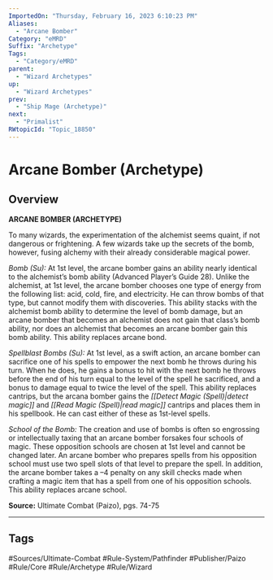 ```yaml
---
ImportedOn: "Thursday, February 16, 2023 6:10:23 PM"
Aliases:
  - "Arcane Bomber"
Category: "eMRD"
Suffix: "Archetype"
Tags:
  - "Category/eMRD"
parent:
  - "Wizard Archetypes"
up:
  - "Wizard Archetypes"
prev:
  - "Ship Mage (Archetype)"
next:
  - "Primalist"
RWtopicId: "Topic_18850"
---
```

# Arcane Bomber (Archetype)
## Overview
**ARCANE BOMBER (ARCHETYPE)**

To many wizards, the experimentation of the alchemist seems quaint, if not dangerous or frightening. A few wizards take up the secrets of the bomb, however, fusing alchemy with their already considerable magical power.

*Bomb (Su):* At 1st level, the arcane bomber gains an ability nearly identical to the alchemist’s bomb ability (Advanced Player’s Guide 28). Unlike the alchemist, at 1st level, the arcane bomber chooses one type of energy from the following list: acid, cold, fire, and electricity. He can throw bombs of that type, but cannot modify them with discoveries. This ability stacks with the alchemist bomb ability to determine the level of bomb damage, but an arcane bomber that becomes an alchemist does not gain that class’s bomb ability, nor does an alchemist that becomes an arcane bomber gain this bomb ability. This ability replaces arcane bond.

*Spellblast Bombs (Su):* At 1st level, as a swift action, an arcane bomber can sacrifice one of his spells to empower the next bomb he throws during his turn. When he does, he gains a bonus to hit with the next bomb he throws before the end of his turn equal to the level of the spell he sacrificed, and a bonus to damage equal to twice the level of the spell. This ability replaces cantrips, but the arcana bomber gains the *[[Detect Magic (Spell)|detect magic]]* and *[[Read Magic (Spell)|read magic]]* cantrips and places them in his spellbook. He can cast either of these as 1st-level spells.

*School of the Bomb:* The creation and use of bombs is often so engrossing or intellectually taxing that an arcane bomber forsakes four schools of magic. These opposition schools are chosen at 1st level and cannot be changed later. An arcane bomber who prepares spells from his opposition school must use two spell slots of that level to prepare the spell. In addition, the arcane bomber takes a –4 penalty on any skill checks made when crafting a magic item that has a spell from one of his opposition schools. This ability replaces arcane school.

**Source:** Ultimate Combat (Paizo), pgs. 74-75


---
## Tags
#Sources/Ultimate-Combat #Rule-System/Pathfinder #Publisher/Paizo #Rule/Core #Rule/Archetype #Rule/Wizard

